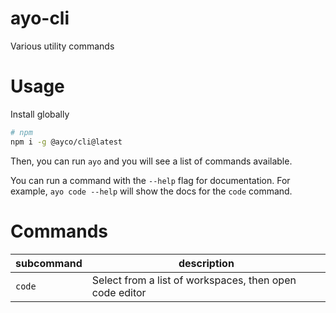 # ayo-cli

Various utility commands

# Usage

Install globally

```bash
# npm
npm i -g @ayco/cli@latest
```

Then, you can run `ayo` and you will see a list of commands available.

You can run a command with the `--help` flag for documentation. For example, `ayo code --help` will show the docs for the `code` command.

# Commands

| subcommand | description |
|---|---|
| `code` | Select from a list of workspaces, then open code editor |